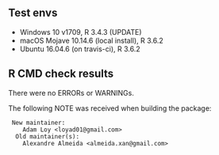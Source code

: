 ## Test envs

* Windows 10 v1709, R 3.4.3 (UPDATE)
* macOS Mojave 10.14.6 (local install), R 3.6.2 
* Ubuntu 16.04.6 (on travis-ci), R 3.6.2 

## R CMD check results

There were no ERRORs or WARNINGs.

The following NOTE was received when building the package:

```
 New maintainer:
    Adam Loy <loyad01@gmail.com>
  Old maintainer(s):
    Alexandre Almeida <almeida.xan@gmail.com>
```
